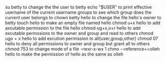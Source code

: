 su betty  to change the the user to betty
echo "$USER" to print effective username of the current username
groups to see which group does the current user belongs to
chown betty hello to change the file hello's owner to betty
touch hello  to make an empty file named hello
chmod u+x hello to add axcutable permission to the file hello
chmod ug+x,o+r hello to add excutable permssions to the owner and group and read to others
chmod ugo + x hello to add excution permission to all(user,group,other)
chmod 07 hello to deny all permissions to owner and group but grant all to others
chmod 753 to change mode of a file -rwxr-x-wx 1
chmo --reference==olleh hello to make the permission of hello as the same as olleh
